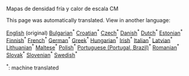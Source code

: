 <p> Mapas de densidad fría y calor de escala CM </p>

This page was automatically translated. View in another language:

[English](en-CM-Scale-heat-and-cool-density-maps) (original) [Bulgarian](bg-CM-Scale-heat-and-cool-density-maps)<sup>\*</sup> [Croatian](hr-CM-Scale-heat-and-cool-density-maps)<sup>\*</sup> [Czech](cs-CM-Scale-heat-and-cool-density-maps)<sup>\*</sup> [Danish](da-CM-Scale-heat-and-cool-density-maps)<sup>\*</sup> [Dutch](nl-CM-Scale-heat-and-cool-density-maps)<sup>\*</sup> [Estonian](et-CM-Scale-heat-and-cool-density-maps)<sup>\*</sup> [Finnish](fi-CM-Scale-heat-and-cool-density-maps)<sup>\*</sup> [French](fr-CM-Scale-heat-and-cool-density-maps)<sup>\*</sup> [German](de-CM-Scale-heat-and-cool-density-maps)<sup>\*</sup> [Greek](el-CM-Scale-heat-and-cool-density-maps)<sup>\*</sup> [Hungarian](hu-CM-Scale-heat-and-cool-density-maps)<sup>\*</sup> [Irish](ga-CM-Scale-heat-and-cool-density-maps)<sup>\*</sup> [Italian](it-CM-Scale-heat-and-cool-density-maps)<sup>\*</sup> [Latvian](lv-CM-Scale-heat-and-cool-density-maps)<sup>\*</sup> [Lithuanian](lt-CM-Scale-heat-and-cool-density-maps)<sup>\*</sup> [Maltese](mt-CM-Scale-heat-and-cool-density-maps)<sup>\*</sup> [Polish](pl-CM-Scale-heat-and-cool-density-maps)<sup>\*</sup> [Portuguese (Portugal, Brazil)](pt-CM-Scale-heat-and-cool-density-maps)<sup>\*</sup> [Romanian](ro-CM-Scale-heat-and-cool-density-maps)<sup>\*</sup> [Slovak](sk-CM-Scale-heat-and-cool-density-maps)<sup>\*</sup> [Slovenian](sl-CM-Scale-heat-and-cool-density-maps)<sup>\*</sup>  [Swedish](sv-CM-Scale-heat-and-cool-density-maps)<sup>\*</sup> 

<sup>\*</sup>: machine translated
